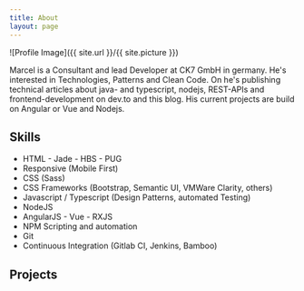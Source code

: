 ```yaml
---
title: About
layout: page
---
```


![Profile Image]({{ site.url }}/{{ site.picture }})

<p>Marcel is a Consultant and lead Developer at CK7 GmbH in germany. 
He's interested in Technologies, Patterns and Clean Code. On he's publishing technical articles 
about java- and typescript, nodejs, REST-APIs and frontend-development on dev.to and this blog. 
His current projects are build on Angular or Vue and Nodejs.
</p>

<h2>Skills</h2>

<ul class="skill-list">
	<li>HTML - Jade - HBS - PUG</li>
	<li>Responsive (Mobile First)</li>
	<li>CSS (Sass)</li>
	<li>CSS Frameworks (Bootstrap, Semantic UI, VMWare Clarity, others)</li>
	<li>Javascript / Typescript (Design Patterns, automated Testing)</li>
	<li>NodeJS</li>
	<li>AngularJS - Vue - RXJS</li>
	<li>NPM Scripting and automation</li>
	<li>Git</li>
	<li>Continuous Integration (Gitlab CI, Jenkins, Bamboo)</li>
</ul>

<h2>Projects</h2>

<!--ul>
	<li><a href="https://github.com/">Lorem Lorem</a></li>
	<li><a href="https://github.com/">Ipsum Dolor</a></li>
	<li><a href="https://github.com/">Dolor Lorem</a></li>
</ul-->

